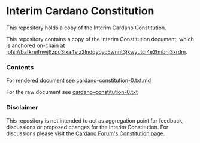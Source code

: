 # Interim Cardano Constitution

This repository holds a copy of the Interim Cardano Constitution.

 This repository contains a copy of the Interim Constitution document, which is anchored on-chain at [ipfs://bafkreifnwj6zpu3ixa4siz2lndqybyc5wnnt3jkwyutci4e2tmbnj3xrdm](ipfs://bafkreifnwj6zpu3ixa4siz2lndqybyc5wnnt3jkwyutci4e2tmbnj3xrdm).

### Contents

For rendered document see [cardano-constitution-0.txt.md](./cardano-constitution-0.txt.md)

For the raw document see [cardano-constitution-0.txt](./cardano-constitution-0.txt)

### Disclaimer

This repository is not intended to act as aggregation point for feedback, discussions or proposed changes for the Interim Constitution.
For discussions please visit the [Cardano Forum's Constitution page](https://forum.cardano.org/c/governance/constitution/212).
